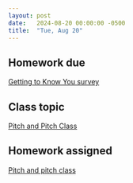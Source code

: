 ```yaml
---
layout: post
date:   2024-08-20 00:00:00 -0500
title:  "Tue, Aug 20"
---
```


## Homework due

[Getting to Know You survey](https://forms.office.com/Pages/ResponsePage.aspx?id=VXKFnlffR0ygwAVGRgOAy-R6DEGoI95Pu0sh7qW5mvpURDk0UUE5SEtJNFJGWlk0OElGSFNINUNaSC4u)

## Class topic

[Pitch and Pitch Class](https://viva.pressbooks.pub/openmusictheory/chapter/pitch-and-pitch-class/)

## Homework assigned

[Pitch and pitch class](https://viva.pressbooks.pub/openmusictheory/chapter/pitch-and-pitch-class/#assignments)

